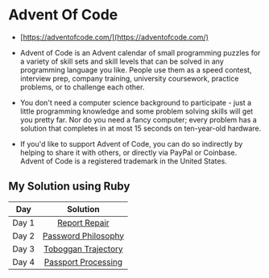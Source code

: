 # Advent Of Code 

* [https://adventofcode.com/](https://adventofcode.com/)

* Advent of Code is an Advent calendar of small programming puzzles for a variety of skill sets and skill levels that can be solved in any programming language you like. People use them as a speed contest, interview prep, company training, university coursework, practice problems, or to challenge each other.

* You don't need a computer science background to participate - just a little programming knowledge and some problem solving skills will get you pretty far. Nor do you need a fancy computer; every problem has a solution that completes in at most 15 seconds on ten-year-old hardware.

* If you'd like to support Advent of Code, you can do so indirectly by helping to share it with others, or directly via PayPal or Coinbase. Advent of Code is a registered trademark in the United States.

## My Solution using Ruby

Day | Solution 
:---: | :---: 
Day 1 | [Report Repair](day1/solution.rb) 
Day 2 | [Password Philosophy](day2/readme.md) 
Day 3 | [Toboggan Trajectory](day3/solution.rb)
Day 4 | [Passport Processing](day4/solution.rb)